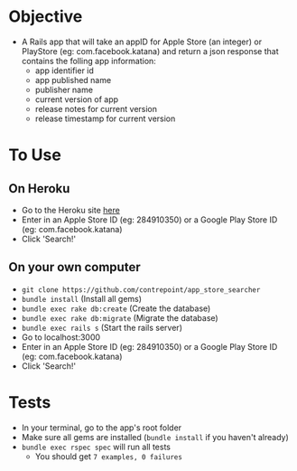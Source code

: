 # Objective
* A Rails app that will take an appID for Apple Store (an integer) or PlayStore (eg: com.facebook.katana) and return a json response that contains the folling app information:
    * app identifier id
    * app published name
    * publisher name
    * current version of app
    * release notes for current version
    * release timestamp for current version

# To Use
## On Heroku
* Go to the Heroku site [here](http://app-store-searcher.herokuapp.com/)
* Enter in an Apple Store ID (eg: 284910350) or a Google Play Store ID (eg: com.facebook.katana)
* Click 'Search!'

## On your own computer
* `git clone https://github.com/contrepoint/app_store_searcher`
* `bundle install` (Install all gems)
* `bundle exec rake db:create` (Create the database)
* `bundle exec rake db:migrate` (Migrate the database)
* `bundle exec rails s` (Start the rails server)
* Go to localhost:3000
* Enter in an Apple Store ID (eg: 284910350) or a Google Play Store ID (eg: com.facebook.katana)
* Click 'Search!'

# Tests
* In your terminal, go to the app's root folder
* Make sure all gems are installed (`bundle install` if you haven't already)
* `bundle exec rspec spec` will run all tests
    * You should get `7 examples, 0 failures`

